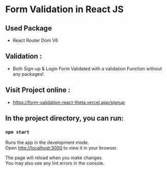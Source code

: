 # Form Validation in React JS


## Used Package
- React Router Dom V6

## Validation :
- Both Sign-up & Login Form Validated with a validation Function without any packages!

## Visit Project online :
- https://form-validation-react-theta.vercel.app/signup

## In the project directory, you can run:

### `npm start`

Runs the app in the development mode.\
Open [http://localhost:3000](http://localhost:3000) to view it in your browser.

The page will reload when you make changes.\
You may also see any lint errors in the console.

